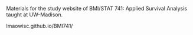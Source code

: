 Materials for the study website of BMI/STAT 741: Applied Survival Analysis taught at UW-Madison.

lmaowisc.github.io/BMI741/ 
